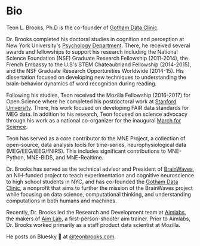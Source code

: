 # Bio

Teon L. Brooks, Ph.D is the co-founder of [Gotham Data Clinic](https://gothamdataclinic.org).

Dr. Brooks completed his doctoral studies in cognition and perception at New York University's [Psychology Department](https://as.nyu.edu/psychology.html). There, he received several awards and fellowships to support his research including the National Science Foundation (NSF) Graduate Research Fellowship (2011-2014), the French Embassy to the U.S's STEM Chateaubriand Fellowship (2014-2015), and the NSF Graduate Research Opportunities Worldwide (2014-15). His dissertation focused on developing new techniques to understanding the brain-behavior dynamics of word recognition during reading.

Following his studies, Teon received the Mozilla Fellowship (2016-2017) for Open Science where he completed his postdoctoral work at [Stanford University](https://stanford.edu). There, his work focused on developing FAIR data standards for MEG data. In addition to his research, Teon focused on science advocacy through his work as a national co-organizer for the inaugural [March for Science](https://marchforscience.org).

Teon has served as a core contributor to the MNE Project, a collection of open-source, data analysis tools for time-series, neurophysiological data (MEG/EEG/iEEG/fNIRS). This includes significant contributions to MNE-Python, MNE-BIDS, and MNE-Realtime.

Dr. Brooks has served as the technical advisor and President of [BrainWaves](https://wp.nyu.edu/brainwaves), an NIH-funded project to teach experimentation and cognitive neuroscience to high school students in NYC, and has co-founded the [Gotham Data Clinic](https://gothamdataclinic.org), a nonprofit that aims to further the mission of the BrainWaves project while focusing on data science, computational thinking, and understanding computations in both humans and machines.

Recently, Dr. Brooks led the Research and Development team at [Aimlabs](https://aimlabs.com), the makers of [Aim Lab](https://aimlab.gg), a first-person-shooter aim trainer. Prior to Aimlabs, Dr. Brooks worked primarily as a staff product data scientist at Mozilla.

He posts on Bluesky 🦋 at [@teonbrooks.com](https://bsky.app/profile/teonbrooks.com).
